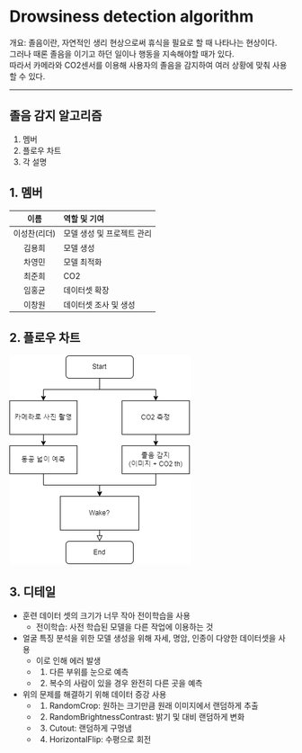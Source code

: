 # Drowsiness detection algorithm <br>
개요: 졸음이란, 자연적인 생리 현상으로써 휴식을 필요로 할 때 나타나는 현상이다. <br> 
그러나 때론 졸음을 이기고 하던 일이나 행동을 지속해야할 때가 있다. <br>
따라서 카메라와 CO2센서를 이용해 사용자의 졸음을 감지하여 여러 상황에 맞춰 사용할 수 있다. <br>

---

## 졸음 감지 알고리즘
1. 멤버
2. 플로우 차트
3. 각 설명

## 1. 멤버
|이름|역할 및 기여|
|:---:|:---|
|이성찬(리더)|모델 생성 및 프로젝트 관리|
|김용희|모델 생성|
|차영민|모델 최적화|
|최준희|CO2|
|임홍균|데이터셋 확장|
|이창원|데이터셋 조사 및 생성|

## 2. 플로우 차트
<img src="https://github.com/OpenSW-Going-Merry/Drowsiness_detection_algorithm/blob/main/img/KakaoTalk_20220913_215504789.png?raw=true" alt="dda"></img><br/>

## 3. 디테일
+ 훈련 데이터 셋의 크기가 너무 작아 전이학습을 사용
    * 전이학습: 사전 학습된 모델을 다른 작업에 이용하는 것
+ 얼굴 특징 분석을 위한 모델 생성을 위해 자세, 명암, 인종이 다양한 데이터셋을 사용
    * 이로 인해 에러 발생
    * 1. 다른 부위를 눈으로 예측
    * 2. 복수의 사람이 있을 경우 완전히 다른 곳을 예측
+ 위의 문제를 해결하기 위해 데이터 증강 사용
    * 1. RandomCrop: 원하는 크기만큼 원래 이미지에서 랜덤하게 추출
    * 2. RandomBrightnessContrast: 밝기 및 대비 랜덤하게 변화
    * 3.	Cutout: 랜덤하게 구멍냄
    * 4.	HorizontalFlip: 수평으로 회전
    
    
    
    
    
    

